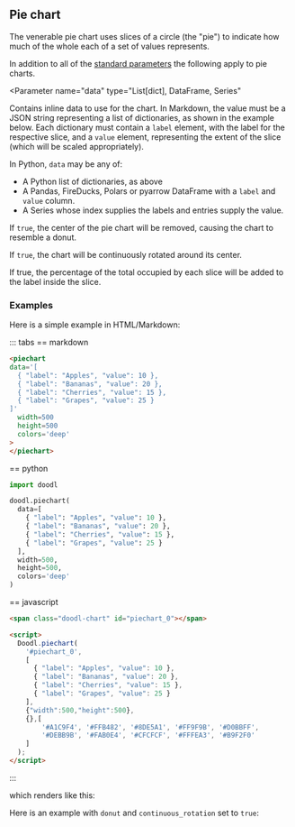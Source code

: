 ## Pie chart

The venerable pie chart uses slices of a circle (the "pie") to
indicate how much of the whole each of a set of values represents.

<Parameters>

In addition to all of the [standard parameters](/charts/#standard-parameters)
the following apply to pie charts.

  <Parameter
      name="data"
      type="List[dict], DataFrame, Series"
  >
<div>

Contains inline data to use for the chart. In Markdown,
the value must be a JSON string representing a list of
dictionaries, as shown in the example below.  Each
dictionary must contain a `label` element, with the
label for the respective slice, and a `value` element,
representing the extent of the slice (which will be
scaled appropriately).

In Python, `data` may be any of:

- A Python list of dictionaries, as above
- A Pandas, FireDucks, Polars or pyarrow DataFrame with
    a `label` and `value` column.
- A Series whose index supplies the labels and entries supply the value.

</div>
  </Parameter>
  <Parameter name="donut" type="Boolean">

If `true`, the center of the pie chart will be removed, causing the
chart to resemble a donut.

  </Parameter>
  <Parameter name="continuous_rotation" type="Boolean">

If `true`, the chart will be continuously rotated around its center.

  </Parameter>
  <Parameter name="show_percentages" type="Boolean">

If true, the percentage of the total occupied by each slice will
be added to the label inside the slice.

  </Parameter>
</Parameters>

### Examples

Here is a simple example in HTML/Markdown:

::: tabs
== markdown
~~~html
<piechart
data='[
  { "label": "Apples", "value": 10 },
  { "label": "Bananas", "value": 20 },
  { "label": "Cherries", "value": 15 },
  { "label": "Grapes", "value": 25 }
]'
  width=500
  height=500
  colors='deep'
>
</piechart>
~~~
== python
~~~python
import doodl

doodl.piechart(
  data=[
    { "label": "Apples", "value": 10 },
    { "label": "Bananas", "value": 20 },
    { "label": "Cherries", "value": 15 },
    { "label": "Grapes", "value": 25 }
  ],
  width=500,
  height=500,
  colors='deep'
)
~~~
== javascript
```html
<span class="doodl-chart" id="piechart_0"></span>

<script>
  Doodl.piechart(
    '#piechart_0',
    [
      { "label": "Apples", "value": 10 },
      { "label": "Bananas", "value": 20 },
      { "label": "Cherries", "value": 15 },
      { "label": "Grapes", "value": 25 }
    ],
    {"width":500,"height":500},
    {},[
        '#A1C9F4', '#FFB482', '#8DE5A1', '#FF9F9B', '#D0BBFF',
        '#DEBB9B', '#FAB0E4', '#CFCFCF', '#FFFEA3', '#B9F2F0'
    ]
  );
</script>
```
:::

which renders like this:

<span class="doodl-chart" id="piechart_0"></span>

Here is an example with `donut` and `continuous_rotation`
set to `true`:

<span class="doodl-chart" id="piechart_1"></span>

<script>
 setTimeout(() => {
  Promise.resolve().then(() => {
    Doodl.piechart(
      '#piechart_0',
      [
        { "label": "Apples", "value": 10 },
        { "label": "Bananas", "value": 20 },
        { "label": "Cherries", "value": 15 },
        { "label": "Grapes", "value": 25 }
      ],
      {"width":500,"height":500},
      {},[
          '#A1C9F4', '#FFB482', '#8DE5A1', '#FF9F9B', '#D0BBFF',
          '#DEBB9B', '#FAB0E4', '#CFCFCF', '#FFFEA3', '#B9F2F0'
      ]
    );
    Doodl.piechart(
      '#piechart_1',
      [
        { "label": "Apples", "value": 10 },
        { "label": "Bananas", "value": 20 },
        { "label": "Cherries", "value": 15 },
        { "label": "Grapes", "value": 25 }
      ],
      {"width":500,"height":500},
      {},[
          '#A1C9F4', '#FFB482', '#8DE5A1', '#FF9F9B', '#D0BBFF',
          '#DEBB9B', '#FAB0E4', '#CFCFCF', '#FFFEA3', '#B9F2F0'
      ], true, true
    )
  });
}, 1000);
</script>
